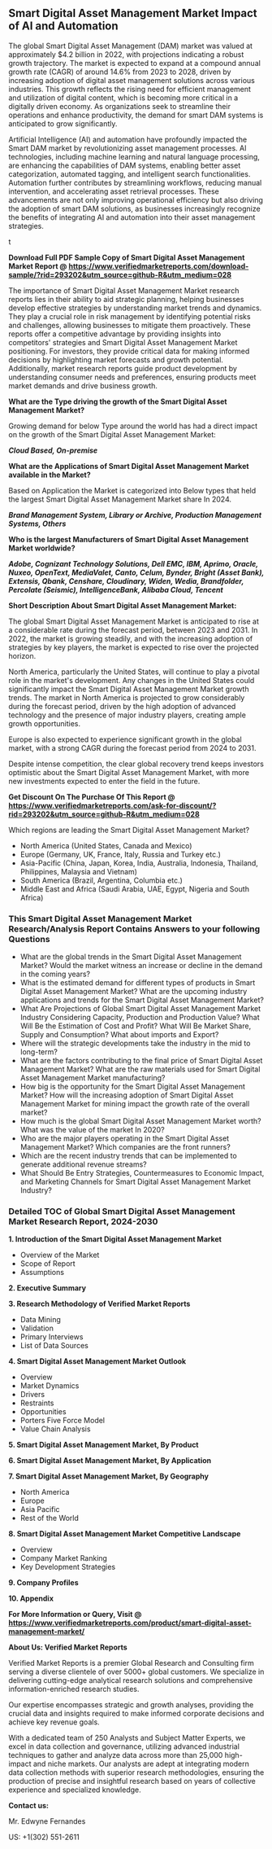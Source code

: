 <h2>Smart Digital Asset Management Market Impact of AI and Automation</h2><p>The global Smart Digital Asset Management (DAM) market was valued at approximately $4.2 billion in 2022, with projections indicating a robust growth trajectory. The market is expected to expand at a compound annual growth rate (CAGR) of around 14.6% from 2023 to 2028, driven by increasing adoption of digital asset management solutions across various industries. This growth reflects the rising need for efficient management and utilization of digital content, which is becoming more critical in a digitally driven economy. As organizations seek to streamline their operations and enhance productivity, the demand for smart DAM systems is anticipated to grow significantly.</p><p>Artificial Intelligence (AI) and automation have profoundly impacted the Smart DAM market by revolutionizing asset management processes. AI technologies, including machine learning and natural language processing, are enhancing the capabilities of DAM systems, enabling better asset categorization, automated tagging, and intelligent search functionalities. Automation further contributes by streamlining workflows, reducing manual intervention, and accelerating asset retrieval processes. These advancements are not only improving operational efficiency but also driving the adoption of smart DAM solutions, as businesses increasingly recognize the benefits of integrating AI and automation into their asset management strategies.</p>t</p><p id="" class=""><strong>Download Full PDF Sample Copy of Smart Digital Asset Management Market Report @ <a href="https://www.verifiedmarketreports.com/download-sample/?rid=293202&utm_source=github-R&utm_medium=028" target="_blank">https://www.verifiedmarketreports.com/download-sample/?rid=293202&utm_source=github-R&utm_medium=028</a></strong></p><p>The importance of&nbsp;Smart Digital Asset Management Market research reports lies in their ability to aid strategic planning, helping businesses develop effective strategies by understanding market trends and dynamics. They play a crucial role in risk management by identifying potential risks and challenges, allowing businesses to mitigate them proactively. These reports offer a competitive advantage by providing insights into competitors' strategies and Smart Digital Asset Management Market positioning. For investors, they provide critical data for making informed decisions by highlighting market forecasts and growth potential. Additionally, market research reports guide product development by understanding consumer needs and preferences, ensuring products meet market demands and drive business growth.</p><p><strong>What are the&nbsp;Type driving the growth of the Smart Digital Asset Management Market?</strong></p><p id="" class="">Growing demand for below Type around the world has had a direct impact on the growth of the Smart Digital Asset Management Market:</p><em><strong>Cloud Based, On-premise</strong></em></p><strong>What are the&nbsp;Applications&nbsp;of Smart Digital Asset Management Market available in the Market?</strong></p><p id="" class="">Based on Application the Market is categorized into Below types that held the largest Smart Digital Asset Management Market share In 2024.</p><em><strong>Brand Management System, Library or Archive, Production Management Systems, Others</strong></em></p><strong>Who is the largest Manufacturers of Smart Digital Asset Management Market worldwide?</strong></p><p><em><strong>Adobe, Cognizant Technology Solutions, Dell EMC, IBM, Aprimo, Oracle, Nuxeo, OpenText, MediaValet, Canto, Celum, Bynder, Bright (Asset Bank), Extensis, Qbank, Censhare, Cloudinary, Widen, Wedia, Brandfolder, Percolate (Seismic), IntelligenceBank, Alibaba Cloud, Tencent</strong></em></p><p id="" class=""><strong>Short Description About Smart Digital Asset Management Market:</strong></p><p>The global Smart Digital Asset Management Market is anticipated to rise at a considerable rate during the forecast period, between 2023 and 2031. In 2022, the market is growing steadily, and with the increasing adoption of strategies by key players, the market is expected to rise over the projected horizon.</p><p>North America, particularly the United States, will continue to play a pivotal role in the market's development. Any changes in the United States could significantly impact the Smart Digital Asset Management Market growth trends. The market in North America is projected to grow considerably during the forecast period, driven by the high adoption of advanced technology and the presence of major industry players, creating ample growth opportunities.</p><p>Europe is also expected to experience significant growth in the global market, with a strong CAGR during the forecast period from 2024 to 2031.</p><p>Despite intense competition, the clear global recovery trend keeps investors optimistic about the Smart Digital Asset Management Market, with more new investments expected to enter the field in the future.</p><p id="" class=""><strong>Get Discount On The Purchase Of This Report @ <a href="https://www.verifiedmarketreports.com/ask-for-discount/?rid=293202&utm_source=github-R&utm_medium=028" target="_blank">https://www.verifiedmarketreports.com/ask-for-discount/?rid=293202&utm_source=github-R&utm_medium=028</a></strong></p>Which regions are leading the Smart Digital Asset Management Market?</p><ul><li>North America (United States, Canada and Mexico)</li><li>Europe (Germany, UK, France, Italy, Russia and Turkey etc.)</li><li>Asia-Pacific (China, Japan, Korea, India, Australia, Indonesia, Thailand, Philippines, Malaysia and Vietnam)</li><li>South America (Brazil, Argentina, Columbia etc.)</li><li>Middle East and Africa (Saudi Arabia, UAE, Egypt, Nigeria and South Africa)</li></ul><h3 id="" class="">This Smart Digital Asset Management Market Research/Analysis Report Contains Answers to your following Questions</h3><ul><li>What are the global trends in the Smart Digital Asset Management Market? Would the market witness an increase or decline in the demand in the coming years?</li><li>What is the estimated demand for different types of products in Smart Digital Asset Management Market? What are the upcoming industry applications and trends for the Smart Digital Asset Management Market?</li><li>What Are Projections of Global Smart Digital Asset Management Market Industry Considering Capacity, Production and Production Value? What Will Be the Estimation of Cost and Profit? What Will Be Market Share, Supply and Consumption? What about imports and Export?</li><li>Where will the strategic developments take the industry in the mid to long-term?</li><li>What are the factors contributing to the final price of Smart Digital Asset Management Market? What are the raw materials used for Smart Digital Asset Management Market manufacturing?</li><li>How big is the opportunity for the Smart Digital Asset Management Market? How will the increasing adoption of Smart Digital Asset Management Market for mining impact the growth rate of the overall market?</li><li>How much is the global Smart Digital Asset Management Market worth? What was the value of the market In 2020?</li><li>Who are the major players operating in the Smart Digital Asset Management Market? Which companies are the front runners?</li><li>Which are the recent industry trends that can be implemented to generate additional revenue streams?</li><li>What Should Be Entry Strategies, Countermeasures to Economic Impact, and Marketing Channels for Smart Digital Asset Management Market Industry?</li></ul><h3 id="" class="">Detailed TOC of Global Smart Digital Asset Management Market Research Report, 2024-2030</h3><p id="" class=""><strong>1. Introduction of the Smart Digital Asset Management Market</strong></p><ul><li>Overview of the Market</li><li>Scope of Report</li><li>Assumptions</li></ul><p id="" class=""><strong>2. Executive Summary</strong></p><p id="" class=""><strong>3. Research Methodology of Verified Market Reports</strong></p><ul><li>Data Mining</li><li>Validation</li><li>Primary Interviews</li><li>List of Data Sources</li></ul><p id="" class=""><strong>4. Smart Digital Asset Management Market Outlook</strong></p><ul><li>Overview</li><li>Market Dynamics</li><li>Drivers</li><li>Restraints</li><li>Opportunities</li><li>Porters Five Force Model</li><li>Value Chain Analysis</li></ul><p id="" class=""><strong>5. Smart Digital Asset Management Market, By Product</strong></p><p id="" class=""><strong>6. Smart Digital Asset Management Market, By Application</strong></p><p id="" class=""><strong>7. Smart Digital Asset Management Market, By Geography</strong></p><ul><li>North America</li><li>Europe</li><li>Asia Pacific</li><li>Rest of the World</li></ul><p id="" class=""><strong>8. Smart Digital Asset Management Market Competitive Landscape</strong></p><ul><li>Overview</li><li>Company Market Ranking</li><li>Key Development Strategies</li></ul><p id="" class=""><strong>9. Company Profiles</strong></p><p id="" class=""><strong>10. Appendix</strong></p><p id="" class=""><strong>For More Information or Query, Visit @ <a href="https://www.verifiedmarketreports.com/product/smart-digital-asset-management-market/" target="_blank">https://www.verifiedmarketreports.com/product/smart-digital-asset-management-market/</a></strong></p><p id="" class=""><strong>About Us: Verified Market Reports</strong></p><p id="" class="">Verified Market Reports is a premier Global Research and Consulting firm serving a diverse clientele of over 5000+ global customers. We specialize in delivering cutting-edge analytical research solutions and comprehensive information-enriched research studies.</p><p id="" class="">Our expertise encompasses strategic and growth analyses, providing the crucial data and insights required to make informed corporate decisions and achieve key revenue goals.</p><p id="" class="">With a dedicated team of 250 Analysts and Subject Matter Experts, we excel in data collection and governance, utilizing advanced industrial techniques to gather and analyze data across more than 25,000 high-impact and niche markets. Our analysts are adept at integrating modern data collection methods with superior research methodologies, ensuring the production of precise and insightful research based on years of collective experience and specialized knowledge.</p><p id="" class=""><strong>Contact us:</strong></p><p id="" class="">Mr. Edwyne Fernandes</p><p id="" class="">US: +1(302) 551-2611</p>